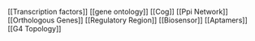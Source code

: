 [[Transcription factors]]
[[gene ontology]]
[[Cog]]
[[Ppi Network]]
[[Orthologous Genes]]
[[Regulatory Region]]
[[Biosensor]]
[[Aptamers]]
[[G4 Topology]]
